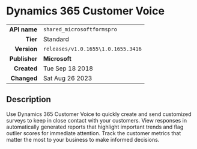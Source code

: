 # Dynamics 365 Customer Voice
| | |
|-:|-|
|**API name**|`shared_microsoftformspro`|
|**Tier**|Standard|
|**Version**|`releases/v1.0.1655\1.0.1655.3416`|
|**Publisher**|**Microsoft**|
|**Created**|Tue Sep 18 2018|
|**Changed**|Sat Aug 26 2023|

## Description
Use Dynamics 365 Customer Voice to quickly create and send customized surveys to keep in close contact with your customers. View responses in automatically generated reports that highlight important trends and flag outlier scores for immediate attention. Track the customer metrics that matter the most to your business to make informed decisions.

